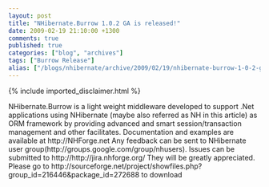 ```yaml
---
layout: post
title: "NHibernate.Burrow 1.0.2 GA is released!"
date: 2009-02-19 21:10:00 +1300
comments: true
published: true
categories: ["blog", "archives"]
tags: ["Burrow Release"]
alias: ["/blogs/nhibernate/archive/2009/02/19/nhibernate-burrow-1-0-2-ga-is-released.aspx"]
---
```

<!-- more -->
{% include imported_disclaimer.html %}
<p>NHibernate.Burrow is a light weight middleware developed to support .Net applications using NHibernate (maybe also referred as NH in this article) as ORM framework by providing advanced and smart session/transaction management and other facilitates. Documentation and examples are available at http://NHForge.net Any feedback can be sent to NHibernate user group(http://groups.google.com/group/nhusers). Issues can be submitted to http://http://jira.nhforge.org/ They will be greatly appreciated. Please go to http://sourceforge.net/project/showfiles.php?group_id=216446&amp;package_id=272688 to download</p>
